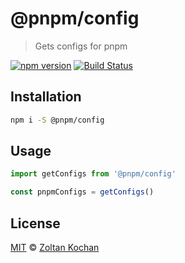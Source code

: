 # @pnpm/config

> Gets configs for pnpm

<!--@shields('npm', 'travis')-->
[![npm version](https://img.shields.io/npm/v/@pnpm/config.svg)](https://www.npmjs.com/package/@pnpm/config) [![Build Status](https://img.shields.io/travis/pnpm/config/master.svg)](https://travis-ci.org/pnpm/config)
<!--/@-->

## Installation

```sh
npm i -S @pnpm/config
```

## Usage

```ts
import getConfigs from '@pnpm/config'

const pnpmConfigs = getConfigs()
```

## License

[MIT](./LICENSE) © [Zoltan Kochan](https://www.kochan.io/)
